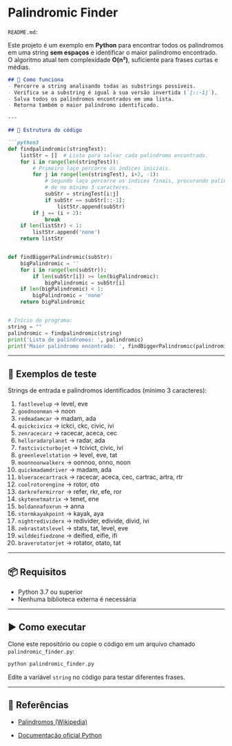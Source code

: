 # Palindromic Finder 
`README.md`:

Este projeto é um exemplo em **Python** para encontrar todos os palíndromos em uma string **sem espaços** e identificar o maior palíndromo encontrado.  
O algoritmo atual tem complexidade **O(n²)**, suficiente para frases curtas e médias.

````markdown
## 🚀 Como funciona
- Percorre a string analisando todas as substrings possíveis.
- Verifica se a substring é igual à sua versão invertida (`[::-1]`).
- Salva todos os palíndromos encontrados em uma lista.
- Retorna também o maior palíndromo identificado.

---

## 📂 Estrutura do código

```python3
def findpalindromic(stringTest):
    listStr = []  # Lista para salvar cada palíndromo encontrado.
    for i in range(len(stringTest)):
        # Primeiro laço percorre os índices iniciais.
        for j in range(len(stringTest), i+2, -1):
            # Segundo laço percorre os índices finais, procurando palíndromos
            # de no mínimo 3 caracteres.
            subStr = stringTest[i:j]
            if subStr == subStr[::-1]:
                listStr.append(subStr)
        if j == (i + 2):
            break
    if len(listStr) < 1:
        listStr.append('none')
    return listStr


def findBiggerPalindromic(subStr):
    bigPalindromic = ''
    for i in range(len(subStr)):
        if len(subStr[i]) >= len(bigPalindromic):
            bigPalindromic = subStr[i]
    if len(bigPalindromic) < 1:
        bigPalindromic = 'none'
    return bigPalindromic


# Início do programa:
string = ""
palindromic = findpalindromic(string)
print('Lista de palíndromos: ', palindromic)
print('Maior palíndromo encontrado: ', findBiggerPalindromic(palindromic))
````

---

## 🧪 Exemplos de teste

Strings de entrada e palíndromos identificados (mínimo 3 caracteres):

1. `fastlevelup` → level, eve
2. `goodnoonman` → noon
3. `redmadamcar` → madam, ada
4. `quickcivicx` → ickci, ckc, civic, ivi
5. `zenracecarz` → racecar, aceca, cec
6. `helloradarplanet` → radar, ada
7. `fastcivicturbojet` → tcivict, civic, ivi
8. `greenlevelstation` → level, eve, tat
9. `moonnoonwalkerx` → oonnoo, onno, noon
10. `quickmadamdriver` → madam, ada
11. `blueracecartrack` → racecar, aceca, cec, cartrac, artra, rtr
12. `coolrotorengine` → rotor, oto
13. `darkrefermirror` → refer, rkr, efe, ror
14. `skytenetmatrix` → tenet, ene
15. `boldannafoxrun` → anna
16. `stormkayakpoint` → kayak, aya
17. `nightredividerx` → redivider, edivide, divid, ivi
18. `zebrastatslevel` → stats, tat, level, eve
19. `wilddeifiedzone` → deified, eifie, ifi
20. `braverotatorjet` → rotator, otato, tat

---

## 📦 Requisitos

* Python 3.7 ou superior
* Nenhuma biblioteca externa é necessária

---

## ▶️ Como executar

Clone este repositório ou copie o código em um arquivo chamado `palindromic_finder.py`:

```bash
python palindromic_finder.py
```

Edite a variável `string` no código para testar diferentes frases.

---

## 📘 Referências

* [Palíndromos (Wikipedia)](https://pt.wikipedia.org/wiki/Pal%C3%ADndromo)

* [Documentação oficial Python](https://docs.python.org/3/)
